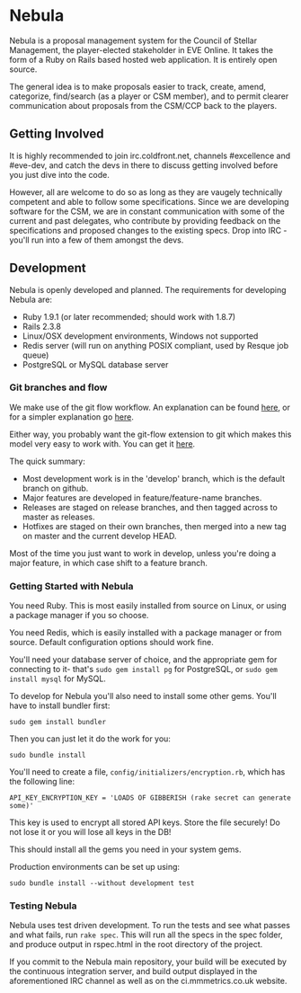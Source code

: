 # Nebula

Nebula is a proposal management system for the Council of Stellar Management, the player-elected stakeholder in EVE Online. It takes the form of a Ruby on Rails based hosted web application. It is entirely open source.

The general idea is to make proposals easier to track, create, amend, categorize, find/search (as a player or CSM member), and to permit clearer communication about proposals from the CSM/CCP back to the players.

## Getting Involved

It is highly recommended to join irc.coldfront.net, channels #excellence and #eve-dev, and catch the devs in there to discuss getting involved before you just dive into the code.

However, all are welcome to do so as long as they are vaugely technically competent and able to follow some specifications. Since we are developing software for the CSM, we are in constant communication with some of the current and past delegates, who contribute by providing feedback on the specifications and proposed changes to the existing specs. Drop into IRC - you'll run into a few of them amongst the devs.

## Development

Nebula is openly developed and planned. The requirements for developing Nebula are:

* Ruby 1.9.1 (or later recommended; should work with 1.8.7)
* Rails 2.3.8
* Linux/OSX development environments, Windows not supported
* Redis server (will run on anything POSIX compliant, used by Resque job queue)
* PostgreSQL or MySQL database server

### Git branches and flow

We make use of the git flow workflow. An explanation can be found [here](http://nvie.com/git-model), or for a simpler explanation go [here](http://jeffkreeftmeijer.com/2010/why-arent-you-using-git-flow/).

Either way, you probably want the git-flow extension to git which makes this model very easy to work with. You can get it [here](http://github.com/nvie/gitflow).

The quick summary:

* Most development work is in the 'develop' branch, which is the default branch on github.
* Major features are developed in feature/feature-name branches.
* Releases are staged on release branches, and then tagged across to master as releases.
* Hotfixes are staged on their own branches, then merged into a new tag on master and the current develop HEAD.

Most of the time you just want to work in develop, unless you're doing a major feature, in which case shift to a feature branch.

### Getting Started with Nebula

You need Ruby. This is most easily installed from source on Linux, or using a package manager if you so choose.

You need Redis, which is easily installed with a package manager or from source. Default configuration options should work fine.

You'll need your database server of choice, and the appropriate gem for connecting to it- that's `sudo gem install pg` for PostgreSQL, or `sudo gem install mysql` for MySQL.

To develop for Nebula you'll also need to install some other gems. You'll have to install bundler first:

    sudo gem install bundler
  
Then you can just let it do the work for you:

    sudo bundle install
  
You'll need to create a file, `config/initializers/encryption.rb`, which has the following line:

    API_KEY_ENCRYPTION_KEY = 'LOADS OF GIBBERISH (rake secret can generate some)'
  
This key is used to encrypt all stored API keys. Store the file securely! Do not lose it or you will lose all keys in the DB!
  
This should install all the gems you need in your system gems.

Production environments can be set up using:

    sudo bundle install --without development test

### Testing Nebula

Nebula uses test driven development. To run the tests and see what passes and what fails, run `rake spec`. This will run all the specs in the spec folder, and produce output in rspec.html in the root directory of the project.

If you commit to the Nebula main repository, your build will be executed by the continuous integration server, and build output displayed in the aforementioned IRC channel as well as on the ci.mmmetrics.co.uk website.
